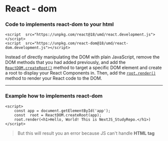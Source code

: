 # React - dom

### Code to implements react-dom to your html
    
    <script  src="https://unpkg.com/react@18/umd/react.development.js"></script> 
    <script  src="https://unpkg.com/react-dom@18/umd/react-dom.development.js"></script>

Instead of directly manipulating the DOM with plain JavaScript, remove the DOM methods that you had added previously, and add the [`ReactDOM.createRoot()`](https://react.dev/reference/react-dom/client/createRoot) method to target a specific DOM element and create a root to display your React Components in. Then, add the [`root.render()`](https://react.dev/reference/react-dom/client/hydrateRoot#root-render) method to render your React code to the DOM. 

---
### Example how to  implements react-dom

    <script> 
	    const app = document.getElementById('app');
	    const  root = ReactDOM.createRoot(app);
	    root.render(<h1>Hello, World! This is NextJS_StudyRepo.</h1>)
    </script>
   > But this will result you an error because JS can't handle **HTML tag** 